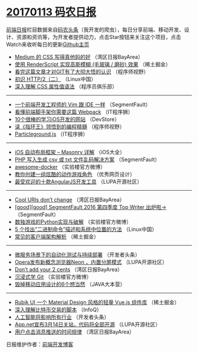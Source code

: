 # [20170113 码农日报](https://github.com/kujian/frontendDaily/blob/master/2017/01/13.md)

[前端日报](http://caibaojian.com/c/news)栏目数据来自[码农头条](http://hao.caibaojian.com/)（我开发的爬虫），每日分享前端、移动开发、设计、资源和资讯等，为开发者提供动力，点击Star按钮来关注这个项目，点击Watch来收听每日的更新[Github主页](https://github.com/kujian/frontendDaily)
* [Medium 的 CSS 写得真他妈的好](http://hao.caibaojian.com/21426.html) （湾区日报BayArea）
* [使用 RenderScript 实现高斯模糊 (毛玻璃 / 磨砂) 效果](http://hao.caibaojian.com/21481.html) （稀土掘金）
* [看完这篇文章才对GIT有了大彻大悟的认识](http://hao.caibaojian.com/21466.html) （程序师视野）
* [初识 HTTP/2（二）](http://hao.caibaojian.com/21430.html) （Linux中国）
* [深入理解 CSS 属性值语法](http://hao.caibaojian.com/21451.html) （程序员俱乐部）

***
* [一个前端开发工程师的 Vim 跟 IDE 一样](http://hao.caibaojian.com/21463.html) （SegmentFault）
* [看懂前端脚手架你需要这篇 Webpack](http://hao.caibaojian.com/21475.html) （IT程序狮）
* [10个很棒的学习iOS开发的网站](http://hao.caibaojian.com/21472.html) （DevStore）
* [读《指环王》领悟到的编程精髓](http://hao.caibaojian.com/21468.html) （程序师视野）
* [Particleground.js](http://hao.caibaojian.com/21474.html) （IT程序狮）

***
* [iOS 自动布局框架 – Masonry 详解](http://hao.caibaojian.com/21417.html) （iOS大全）
* [PHP 写入生成 csv 或 txt 文件乱码解决方案](http://hao.caibaojian.com/21461.html) （SegmentFault）
* [awesome-docker](http://hao.caibaojian.com/21533.html) （实验楼官方微博）
* [教你创建一组炫酷的动作游戏角色](http://hao.caibaojian.com/21478.html) （优秀网页设计）
* [最受欢迎的十款AngularJS开发工具](http://hao.caibaojian.com/21505.html) （LUPA开源社区）

***
* [Cool URIs don&#8217;t change](http://hao.caibaojian.com/21420.html) （湾区日报BayArea）
* [[good][good] SegmentFault 2016 第四季度 Top Writer 出炉啦→](http://hao.caibaojian.com/21462.html) （SegmentFault）
* [数独游戏的Python实现与破解](http://hao.caibaojian.com/21534.html) （实验楼官方微博）
* [5 个找出“二进制命令”描述和系统中位置的方法](http://hao.caibaojian.com/21431.html) （Linux中国）
* [常见的客户端架构解析](http://hao.caibaojian.com/21479.html) （稀土掘金）

***
* [微服务场景下的自动化测试与持续部署](http://hao.caibaojian.com/21453.html) （开发者头条）
* [Opera发布新概念浏览器Neon ，内置分屏模式](http://hao.caibaojian.com/21506.html) （LUPA开源社区）
* [Don’t add your 2 cents](http://hao.caibaojian.com/21422.html) （湾区日报BayArea）
* [沉浸式学 Git](http://hao.caibaojian.com/21535.html) （实验楼官方微博）
* [毁掉移动应用设计的6个想当然](http://hao.caibaojian.com/21443.html) （JAVA大本营）

***
* [Rubik UI 一个 Material Design 风格的轻量 Vue.js 组件库](http://hao.caibaojian.com/21480.html) （稀土掘金）
* [深入理解比特币交易的脚本](http://hao.caibaojian.com/21410.html) （InfoQ）
* [人工智能将影响所有行业](http://hao.caibaojian.com/21454.html) （开发者头条）
* [App.net宣布3月14日关站，代码将全部开源](http://hao.caibaojian.com/21507.html) （LUPA开源社区）
* [用户点击消息推送的时间规律](http://hao.caibaojian.com/21423.html) （湾区日报BayArea）

日报维护作者：[前端开发博客](http://caibaojian.com/) 